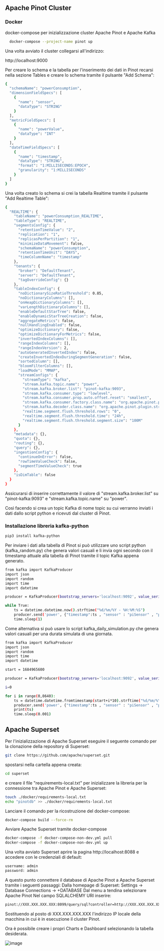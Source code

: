 
## Apache Pinot Cluster

### Docker
docker-compose per inizializzazione cluster Apache Pinot e Apache Kafka

```bash
  docker-compose --project-name pinot up
```
Una volta avviato il cluster collegarsi all'indirizzo:

http://localhost:9000

Per creare lo schema e la tabella per l'inserimento dei dati in Pinot recarsi nella sezione Tables e creare lo schema tramite il pulsante "Add Schema":

```bash
{
  "schemaName": "powerConsumption",
  "dimensionFieldSpecs": [
    {
      "name": "sensor",
      "dataType": "STRING"
    }
  ],
  "metricFieldSpecs": [
    {
      "name": "powerValue",
      "dataType": "INT"
    }
  ],
  "dateTimeFieldSpecs": [
    {
      "name": "timestamp",
      "dataType": "STRING",
      "format": "1:MILLISECONDS:EPOCH",
      "granularity": "1:MILLISECONDS"
    }
  ]
}
```

Una volta creato lo schema si crei la tabella Realtime tramite il pulsante "Add Realtime Table":

```bash
{
  "REALTIME": {
    "tableName": "powerConsumption_REALTIME",
    "tableType": "REALTIME",
    "segmentsConfig": {
      "retentionTimeValue": "2",
      "replication": "1",
      "replicasPerPartition": "1",
      "minimizeDataMovement": false,
      "schemaName": "powerConsumption",
      "retentionTimeUnit": "DAYS",
      "timeColumnName": "timestamp"
    },
    "tenants": {
      "broker": "DefaultTenant",
      "server": "DefaultTenant",
      "tagOverrideConfig": {}
    },
    "tableIndexConfig": {
      "noDictionarySizeRatioThreshold": 0.85,
      "noDictionaryColumns": [],
      "onHeapDictionaryColumns": [],
      "varLengthDictionaryColumns": [],
      "enableDefaultStarTree": false,
      "enableDynamicStarTreeCreation": false,
      "aggregateMetrics": false,
      "nullHandlingEnabled": false,
      "optimizeDictionary": false,
      "optimizeDictionaryForMetrics": false,
      "invertedIndexColumns": [],
      "rangeIndexColumns": [],
      "rangeIndexVersion": 2,
      "autoGeneratedInvertedIndex": false,
      "createInvertedIndexDuringSegmentGeneration": false,
      "sortedColumn": [],
      "bloomFilterColumns": [],
      "loadMode": "MMAP",
      "streamConfigs": {
        "streamType": "kafka",
        "stream.kafka.topic.name": "power",
        "stream.kafka.broker.list": "pinot-kafka:9093",
        "stream.kafka.consumer.type": "lowlevel",
        "stream.kafka.consumer.prop.auto.offset.reset": "smallest",
        "stream.kafka.consumer.factory.class.name": "org.apache.pinot.plugin.stream.kafka20.KafkaConsumerFactory",
        "stream.kafka.decoder.class.name": "org.apache.pinot.plugin.stream.kafka.KafkaJSONMessageDecoder",
        "realtime.segment.flush.threshold.rows": "0",
        "realtime.segment.flush.threshold.time": "24h",
        "realtime.segment.flush.threshold.segment.size": "100M"
      }
    },
    "metadata": {},
    "quota": {},
    "routing": {},
    "query": {},
    "ingestionConfig": {
      "continueOnError": false,
      "rowTimeValueCheck": false,
      "segmentTimeValueCheck": true
    },
    "isDimTable": false
  }
}
```

Assicurarsi di inserire correttamente il valore di "stream.kafka.broker.list" su "pinot-kafka:9093" e "stream.kafka.topic.name" su "power".

Così facendo si crea un topic Kafka di nome topic su cui verranno inviati i dati dallo script python e ricevuti dal cluster di Pinot.

### Installazione libreria kafka-python

``` bash
pip3 install kafka-python
``` 
Per inviare i dati alla tabella di Pinot si può utilizzare uno script python (kafka_random.py) che genera valori casuali e li invia ogni secondo con il timestamp attuale alla tabella di Pinot tramite il topic Kafka appena generato.


``` bash
from kafka import KafkaProducer
import json
import random
import time
import datetime

producer = KafkaProducer(bootstrap_servers='localhost:9092', value_serializer=lambda v: json.dumps(v).encode('utf-8'))

while True:
    ts = datetime.datetime.now().strftime("%d/%m/%Y - %H:%M:%S")
    producer.send('power', {"timestamp":ts , "sensor" : "piSensor" , "powerValue" : random.randint(0,1000)})
    time.sleep(1)
```
Come alternativa si può usare lo script kafka_daily_simulation.py che genera valori casuali per una durata simulata di una giornata. 
``` bash
from kafka import KafkaProducer
import json
import random
import time
import datetime

start = 1684965600

producer = KafkaProducer(bootstrap_servers='localhost:9092', value_serializer=lambda v: json.dumps(v).encode('utf-8'))

i=0

for i in range(0,8640):
    ts = datetime.datetime.fromtimestamp(start+i*10).strftime("%d/%m/%Y - %H:%M:%S")
    producer.send('power', {"timestamp":ts , "sensor" : "piSensor" , "powerValue" : random.randint(0,1000)})
    print(ts)
    time.sleep(0.001)
``` 
## Apache Superset

Per l'inizializzazione di Apache Superset eseguire il seguente comando per la clonazione della repository di Superset:
``` bash
git clone https://github.com/apache/superset.git
```
spostarsi nella cartella appena creata:
``` bash
cd superset
```
e creare il file "requirements-local.txt" per inizializzare la libreria per la connessione tra Apache Pinot e Apache Superset:
``` bash
touch ./docker/requirements-local.txt
echo "pinotdb" >> ./docker/requirements-local.txt
```
Lanciare il comando per la ricostruzione del docker-compose:
``` bash
docker-compose build --force-rm
```
Avviare Apache Superset tramite docker-compose 
``` bash
docker-compose -f docker-compose-non-dev.yml pull
docker-compose -f docker-compose-non-dev.yml up
```

Una volta avviato Superset aprire la pagina http://localhost:8088 e accedere con le credenziali di default:
``` bash
username: admin
password: admin
```
A questo punto connettere il database di Apache Pinot a Apache Superset tramite i seguenti passaggi:
Dalla homepage di Superset:
Settings -> Database Connections -> +DATABASE
Dal menu a tendina selezionare Apache Pinot
Nel campo SQLALCHEMY URI inserire:
``` bash
pinot://XXX.XXX.XXX.XXX:8099/query/sql?controller=http://XXX.XXX.XXX.XXX:9000
```
Sostituendo al posto di XXX.XXX.XXX.XXX l'indirizzo IP locale della macchina in cui è in esecuzione il cluster Pinot.

Ora è possibile creare i propri Charts e Dashboard selezionando la tabella desiderata.

![image](https://github.com/OnestiFilippo/ApachePinot/assets/77025139/4e366137-4cc8-4764-9c2d-34fc3018772b)


